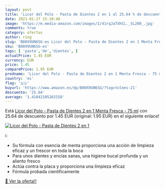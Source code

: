 ```yaml
---
layout: post
title: 'Licor del Polo - Pasta de Dientes 2 en 1 al 25.64 % de descuento'
date: 2021-01-27 15:10:48
image: 'https://m.media-amazon.com/images/I/41rqJaTXhCL._SL200_.jpg'
comments: true
category: ofertas
author: ring
slug: 'B00X9UN6SG-es Licor del Polo - Pasta de Dientes 2 en 1 Menta Fresca - 75 ml'
sku: 'B00X9UN6SG-es'
tags: [ 'pasta','de','dientes', ]
actualPrice: 1.45 EUR
currency: EUR
price: 1.45
comparePrice: 1.95 EUR
prodname: 'Licor del Polo - Pasta de Dientes 2 en 1 Menta Fresca - 75 ml'
country: 'es'
flag: '🇪🇸'
buyurl: 'https://www.amazon.es/dp/B00X9UN6SG/?tag=tolees-21'
descuento: '25.64'
average: '1.41842105263158'
---
```


Está [Licor del Polo - Pasta de Dientes 2 en 1 Menta Fresca - 75 ml](https://www.amazon.es/dp/B00X9UN6SG/?tag=tolees-21) con 25.64 de descuento por 1.45 EUR (original: 1.95 EUR) en el siguiente enlace!

[![Licor del Polo - Pasta de Dientes 2 en 1](https://m.media-amazon.com/images/I/41rqJaTXhCL._SL200_.jpg)](https://www.amazon.es/dp/B00X9UN6SG/?tag=tolees-21)

ℹ️:

- Su fórmula con esencia de menta proporciona una acción de limpieza eficaz y un frescor en toda la boca
- Para unos dientes y encías sanas, una higiene bucal profunda y un aliento fresco
- Actúa contra la placa y proporciona una limpieza eficaz
- Fórmula probada científicamente

[🛒 Ver la oferta!!](https://www.amazon.es/dp/B00X9UN6SG/?tag=tolees-21)
